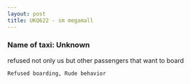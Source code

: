 ```yaml
---
layout: post
title: UKQ622 - sm megamall
---
```


### Name of taxi: Unknown

refused not only us but other passengers that want to board

```Refused boarding, Rude behavior```
